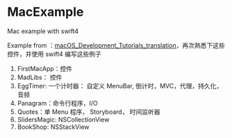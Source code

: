 # MacExample
Mac example with swift4


Example from ：[macOS_Development_Tutorials_translation](https://github.com/DeveloperLx/macOS_Development_Tutorials_translation)，再次熟悉下这些控件，并使用 swift4 编写这些例子


1. FirstMacApp：控件
2. MadLibs： 控件
3. EggTimer: 一个计时器： 自定义 MenuBar, 倒计时，MVC，代理，持久化，音频
4. Panagram：命令行程序，I/O
5. Quotes：单 Menu 程序， Storyboard， 时间监听器
6. SlidersMagic: NSCollectionView
7. BookShop: NSStackView



